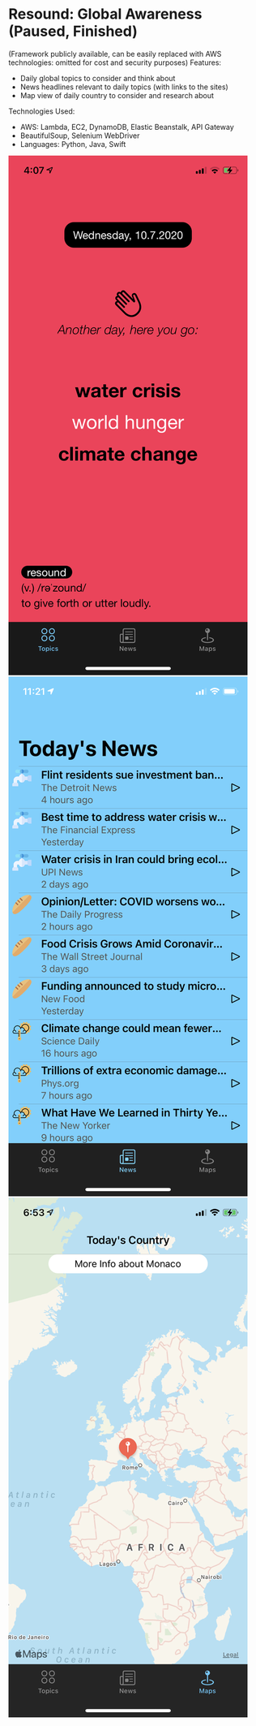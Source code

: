 # Resound: Global Awareness (Paused, Finished)

(Framework publicly available, can be easily replaced with AWS technologies: omitted for cost and security purposes)
Features: 
- Daily global topics to consider and think about
- News headlines relevant to daily topics (with links to the sites)
- Map view of daily country to consider and research about

Technologies Used:
- AWS: Lambda, EC2, DynamoDB, Elastic Beanstalk, API Gateway
- BeautifulSoup, Selenium WebDriver
- Languages: Python, Java, Swift

![alt text](https://github.com/zachang890/Resound/blob/master/Pictures/topics-page.jpeg)
![alt text](https://github.com/zachang890/Resound/blob/master/Pictures/news-page.jpeg)
![alt text](https://github.com/zachang890/Resound/blob/master/Pictures/maps-page.jpeg)
